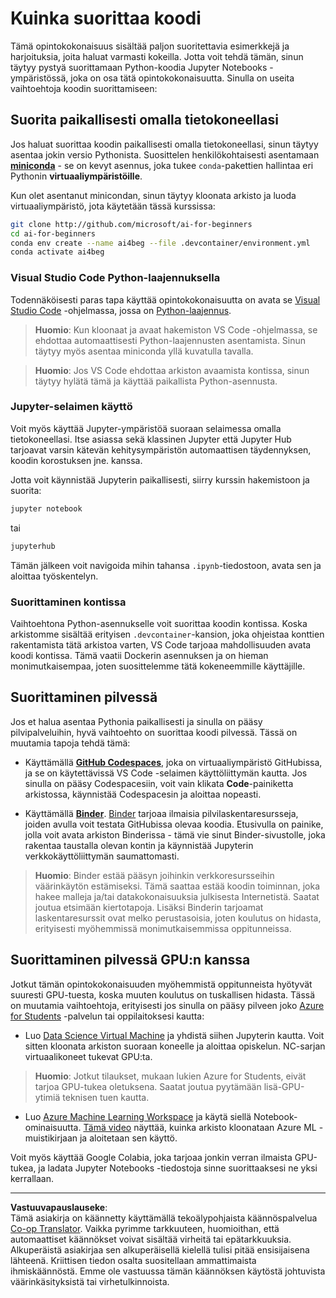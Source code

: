 <!--
CO_OP_TRANSLATOR_METADATA:
{
  "original_hash": "7df19702b8d2d3f7c4238c51bec2c8fc",
  "translation_date": "2025-08-28T19:19:29+00:00",
  "source_file": "lessons/0-course-setup/how-to-run.md",
  "language_code": "fi"
}
-->
# Kuinka suorittaa koodi

Tämä opintokokonaisuus sisältää paljon suoritettavia esimerkkejä ja harjoituksia, joita haluat varmasti kokeilla. Jotta voit tehdä tämän, sinun täytyy pystyä suorittamaan Python-koodia Jupyter Notebooks -ympäristössä, joka on osa tätä opintokokonaisuutta. Sinulla on useita vaihtoehtoja koodin suorittamiseen:

## Suorita paikallisesti omalla tietokoneellasi

Jos haluat suorittaa koodin paikallisesti omalla tietokoneellasi, sinun täytyy asentaa jokin versio Pythonista. Suosittelen henkilökohtaisesti asentamaan **[miniconda](https://conda.io/en/latest/miniconda.html)** - se on kevyt asennus, joka tukee `conda`-pakettien hallintaa eri Pythonin **virtuaaliympäristöille**.

Kun olet asentanut minicondan, sinun täytyy kloonata arkisto ja luoda virtuaaliympäristö, jota käytetään tässä kurssissa:

```bash
git clone http://github.com/microsoft/ai-for-beginners
cd ai-for-beginners
conda env create --name ai4beg --file .devcontainer/environment.yml
conda activate ai4beg
```

### Visual Studio Code Python-laajennuksella

Todennäköisesti paras tapa käyttää opintokokonaisuutta on avata se [Visual Studio Code](http://code.visualstudio.com/?WT.mc_id=academic-77998-cacaste) -ohjelmassa, jossa on [Python-laajennus](https://marketplace.visualstudio.com/items?itemName=ms-python.python&WT.mc_id=academic-77998-cacaste).

> **Huomio**: Kun kloonaat ja avaat hakemiston VS Code -ohjelmassa, se ehdottaa automaattisesti Python-laajennusten asentamista. Sinun täytyy myös asentaa miniconda yllä kuvatulla tavalla.

> **Huomio**: Jos VS Code ehdottaa arkiston avaamista kontissa, sinun täytyy hylätä tämä ja käyttää paikallista Python-asennusta.

### Jupyter-selaimen käyttö

Voit myös käyttää Jupyter-ympäristöä suoraan selaimessa omalla tietokoneellasi. Itse asiassa sekä klassinen Jupyter että Jupyter Hub tarjoavat varsin kätevän kehitysympäristön automaattisen täydennyksen, koodin korostuksen jne. kanssa.

Jotta voit käynnistää Jupyterin paikallisesti, siirry kurssin hakemistoon ja suorita:

```bash
jupyter notebook
```  
tai  
```bash
jupyterhub
```  
Tämän jälkeen voit navigoida mihin tahansa `.ipynb`-tiedostoon, avata sen ja aloittaa työskentelyn.

### Suorittaminen kontissa

Vaihtoehtona Python-asennukselle voit suorittaa koodin kontissa. Koska arkistomme sisältää erityisen `.devcontainer`-kansion, joka ohjeistaa konttien rakentamista tätä arkistoa varten, VS Code tarjoaa mahdollisuuden avata koodi kontissa. Tämä vaatii Dockerin asennuksen ja on hieman monimutkaisempaa, joten suosittelemme tätä kokeneemmille käyttäjille.

## Suorittaminen pilvessä

Jos et halua asentaa Pythonia paikallisesti ja sinulla on pääsy pilvipalveluihin, hyvä vaihtoehto on suorittaa koodi pilvessä. Tässä on muutamia tapoja tehdä tämä:

* Käyttämällä **[GitHub Codespaces](https://github.com/features/codespaces)**, joka on virtuaaliympäristö GitHubissa, ja se on käytettävissä VS Code -selaimen käyttöliittymän kautta. Jos sinulla on pääsy Codespacesiin, voit vain klikata **Code**-painiketta arkistossa, käynnistää Codespacesin ja aloittaa nopeasti.

* Käyttämällä **[Binder](https://mybinder.org/v2/gh/microsoft/ai-for-beginners/HEAD)**. [Binder](https://mybinder.org) tarjoaa ilmaisia pilvilaskentaresursseja, joiden avulla voit testata GitHubissa olevaa koodia. Etusivulla on painike, jolla voit avata arkiston Binderissa - tämä vie sinut Binder-sivustolle, joka rakentaa taustalla olevan kontin ja käynnistää Jupyterin verkkokäyttöliittymän saumattomasti.

> **Huomio**: Binder estää pääsyn joihinkin verkkoresursseihin väärinkäytön estämiseksi. Tämä saattaa estää koodin toiminnan, joka hakee malleja ja/tai datakokonaisuuksia julkisesta Internetistä. Saatat joutua etsimään kiertotapoja. Lisäksi Binderin tarjoamat laskentaresurssit ovat melko perustasoisia, joten koulutus on hidasta, erityisesti myöhemmissä monimutkaisemmissa oppitunneissa.

## Suorittaminen pilvessä GPU:n kanssa

Jotkut tämän opintokokonaisuuden myöhemmistä oppitunneista hyötyvät suuresti GPU-tuesta, koska muuten koulutus on tuskallisen hidasta. Tässä on muutamia vaihtoehtoja, erityisesti jos sinulla on pääsy pilveen joko [Azure for Students](https://azure.microsoft.com/free/students/?WT.mc_id=academic-77998-cacaste) -palvelun tai oppilaitoksesi kautta:

* Luo [Data Science Virtual Machine](https://docs.microsoft.com/learn/modules/intro-to-azure-data-science-virtual-machine/?WT.mc_id=academic-77998-cacaste) ja yhdistä siihen Jupyterin kautta. Voit sitten kloonata arkiston suoraan koneelle ja aloittaa opiskelun. NC-sarjan virtuaalikoneet tukevat GPU:ta.

> **Huomio**: Jotkut tilaukset, mukaan lukien Azure for Students, eivät tarjoa GPU-tukea oletuksena. Saatat joutua pyytämään lisä-GPU-ytimiä teknisen tuen kautta.

* Luo [Azure Machine Learning Workspace](https://azure.microsoft.com/services/machine-learning/?WT.mc_id=academic-77998-cacaste) ja käytä siellä Notebook-ominaisuutta. [Tämä video](https://azure-for-academics.github.io/quickstart/azureml-papers/) näyttää, kuinka arkisto kloonataan Azure ML -muistikirjaan ja aloitetaan sen käyttö.

Voit myös käyttää Google Colabia, joka tarjoaa jonkin verran ilmaista GPU-tukea, ja ladata Jupyter Notebooks -tiedostoja sinne suorittaaksesi ne yksi kerrallaan.

---

**Vastuuvapauslauseke**:  
Tämä asiakirja on käännetty käyttämällä tekoälypohjaista käännöspalvelua [Co-op Translator](https://github.com/Azure/co-op-translator). Vaikka pyrimme tarkkuuteen, huomioithan, että automaattiset käännökset voivat sisältää virheitä tai epätarkkuuksia. Alkuperäistä asiakirjaa sen alkuperäisellä kielellä tulisi pitää ensisijaisena lähteenä. Kriittisen tiedon osalta suositellaan ammattimaista ihmiskäännöstä. Emme ole vastuussa tämän käännöksen käytöstä johtuvista väärinkäsityksistä tai virhetulkinnoista.